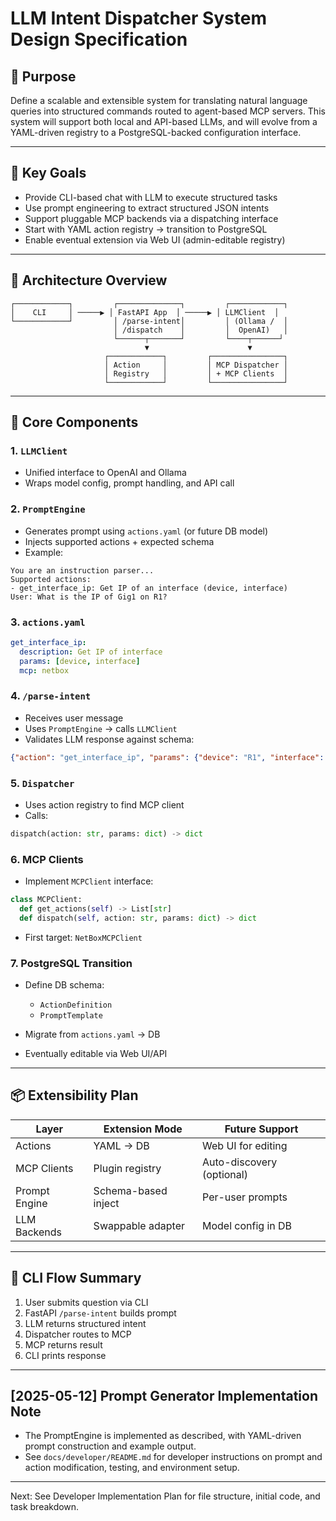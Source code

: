 # LLM Intent Dispatcher System Design Specification

## 📌 Purpose

Define a scalable and extensible system for translating natural language queries into structured commands routed to agent-based MCP servers. This system will support both local and API-based LLMs, and will evolve from a YAML-driven registry to a PostgreSQL-backed configuration interface.

---

## 🎯 Key Goals

* Provide CLI-based chat with LLM to execute structured tasks
* Use prompt engineering to extract structured JSON intents
* Support pluggable MCP backends via a dispatching interface
* Start with YAML action registry → transition to PostgreSQL
* Enable eventual extension via Web UI (admin-editable registry)

---

## 🧱 Architecture Overview

```
┌────────────┐         ┌──────────────┐         ┌────────────┐
│    CLI     │ ─────▶ │ FastAPI App  │ ─────▶ │ LLMClient  │
└────────────┘         │ /parse-intent│         │ (Ollama /  │
                       │ /dispatch    │         │  OpenAI)   │
                       └──────┬───────┘         └────┬──────┘
                              ▼                      ▼
                     ┌────────────┐         ┌────────────────┐
                     │ Action     │         │ MCP Dispatcher │
                     │ Registry   │         │ + MCP Clients  │
                     └────────────┘         └────────────────┘
```

---

## 🧩 Core Components

### 1. `LLMClient`

* Unified interface to OpenAI and Ollama
* Wraps model config, prompt handling, and API call

### 2. `PromptEngine`

* Generates prompt using `actions.yaml` (or future DB model)
* Injects supported actions + expected schema
* Example:

```text
You are an instruction parser...
Supported actions:
- get_interface_ip: Get IP of an interface (device, interface)
User: What is the IP of Gig1 on R1?
```

### 3. `actions.yaml`

```yaml
get_interface_ip:
  description: Get IP of interface
  params: [device, interface]
  mcp: netbox
```

### 4. `/parse-intent`

* Receives user message
* Uses `PromptEngine` → calls `LLMClient`
* Validates LLM response against schema:

```json
{"action": "get_interface_ip", "params": {"device": "R1", "interface": "GigabitEthernet1"}}
```

### 5. `Dispatcher`

* Uses action registry to find MCP client
* Calls:

```python
dispatch(action: str, params: dict) -> dict
```

### 6. MCP Clients

* Implement `MCPClient` interface:

```python
class MCPClient:
  def get_actions(self) -> List[str]
  def dispatch(self, action: str, params: dict) -> dict
```

* First target: `NetBoxMCPClient`

### 7. PostgreSQL Transition

* Define DB schema:

  * `ActionDefinition`
  * `PromptTemplate`
* Migrate from `actions.yaml` → DB
* Eventually editable via Web UI/API

---

## 📦 Extensibility Plan

| Layer         | Extension Mode      | Future Support            |
| ------------- | ------------------- | ------------------------- |
| Actions       | YAML → DB           | Web UI for editing        |
| MCP Clients   | Plugin registry     | Auto-discovery (optional) |
| Prompt Engine | Schema-based inject | Per-user prompts          |
| LLM Backends  | Swappable adapter   | Model config in DB        |

---

## 🔐 CLI Flow Summary

1. User submits question via CLI
2. FastAPI `/parse-intent` builds prompt
3. LLM returns structured intent
4. Dispatcher routes to MCP
5. MCP returns result
6. CLI prints response

---

## [2025-05-12] Prompt Generator Implementation Note

- The PromptEngine is implemented as described, with YAML-driven prompt construction and example output.
- See `docs/developer/README.md` for developer instructions on prompt and action modification, testing, and environment setup.

---

Next: See Developer Implementation Plan for file structure, initial code, and task breakdown.
